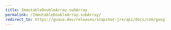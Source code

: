 ```yaml
---
title: ImmutableDoubleArray.subArray
permalink: /ImmutableDoubleArray.subArray/
redirect_to: https://guava.dev/releases/snapshot-jre/api/docs/com/google/common/primitives/ImmutableDoubleArray.html#subArray-int-int-
---
```

